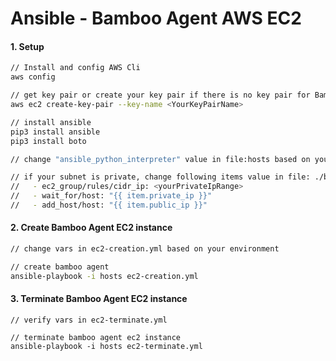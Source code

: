 # Ansible - Bamboo Agent AWS EC2

#### 1. Setup

```sh
// Install and config AWS Cli
aws config

// get key pair or create your key pair if there is no key pair for Bamboo
aws ec2 create-key-pair --key-name <YourKeyPairName>

// install ansible 
pip3 install ansible 
pip3 install boto 

// change "ansible_python_interpreter" value in file:hosts based on your local python environment 

// if your subnet is private, change following items value in file: ./bamboo-agent-create/tasks/main.yml
//   - ec2_group/rules/cidr_ip: <yourPrivateIpRange>
//   - wait_for/host: "{{ item.private_ip }}" 
//   - add_host/host: "{{ item.public_ip }}" 
```

#### 2. Create  Bamboo Agent EC2 instance



```sh
// change vars in ec2-creation.yml based on your environment 

// create bamboo agent  
ansible-playbook -i hosts ec2-creation.yml
```

#### 3. Terminate Bamboo Agent EC2 instance

```
// verify vars in ec2-terminate.yml 

// terminate bamboo agent ec2 instance 
ansible-playbook -i hosts ec2-terminate.yml
```
